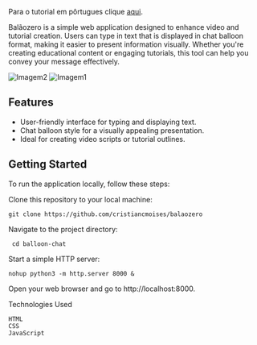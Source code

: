 
Para o tutorial em pôrtugues clique [aqui]().

Balãozero is a simple web application designed to enhance video and tutorial creation. Users can type in text that is displayed in chat balloon format, making it easier to present information visually. Whether you're creating educational content or engaging tutorials, this tool can help you convey your message effectively.

![Imagem2](https://i.imgur.com/u4rFkdS.png)
![Imagem1](https://i.imgur.com/t8wcLhh.png)
## Features
* User-friendly interface for typing and displaying text.
* Chat balloon style for a visually appealing presentation.
* Ideal for creating video scripts or tutorial outlines.

## Getting Started

To run the application locally, follow these steps:

Clone this repository to your local machine:

     
    git clone https://github.com/cristiancmoises/balaozero

Navigate to the project directory:

     cd balloon-chat

Start a simple HTTP server:
    
    nohup python3 -m http.server 8000 &

Open your web browser and go to http://localhost:8000.

Technologies Used

    HTML
    CSS
    JavaScript
